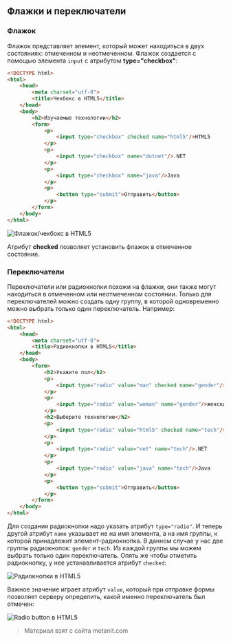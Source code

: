 ## Флажки и переключатели

### Флажок

Флажок представляет элемент, который может находиться в двух состояниях: отмеченном и неотмеченном. Флажок создается с помощью элемента `input` с атрибутом **type="checkbox"**:

```html
<!DOCTYPE html>
<html>
    <head>
        <meta charset="utf-8">
        <title>Чекбокс в HTML5</title>
    </head>
    <body>
        <h2>Изучаемые технологии</h2>
        <form>
            <p>
                <input type="checkbox" checked name="html5"/>HTML5
            </p>
            <p>
                <input type="checkbox" name="dotnet"/>.NET
            </p>
            <p>
                <input type="checkbox" name="java"/>Java
            </p>
            <p>
                <button type="submit">Отправить</button>
            </p>
        </form>
    </body>
</html>
```

![Флажок/чекбокс в HTML5](https://metanit.com/web/html5/pics/2.14.png)

Атрибут **checked** позволяет установить флажок в отмеченное состояние.

### Переключатели

Переключатели или радиокнопки похожи на флажки, они также могут находиться в отмеченном или неотмеченном состоянии. Только для переключателей можно создать одну группу, в которой одновременно можно выбрать только один переключатель. Например:

```html
<!DOCTYPE html>
<html>
    <head>
        <meta charset="utf-8">
        <title>Радиокнопки в HTML5</title>
    </head>
    <body>
        <form>
            <h2>Укажите пол</h2>
            <p>
                <input type="radio" value="man" checked name="gender"/>мужской
            </p>
            <p>
                <input type="radio" value="woman" name="gender"/>женский
            </p>
            <h2>Выберите технологию</h2>
            <p>
                <input type="radio" value="html5" checked name="tech"/>HTML5
            </p>
            <p>
                <input type="radio" value="net" name="tech"/>.NET
            </p>
            <p>
                <input type="radio" value="java" name="tech"/>Java
            </p>
            <p>
                <button type="submit">Отправить</button>
            </p>
        </form>
    </body>
</html>
```

Для создания радиокнопки надо указать атрибут `type="radio"`. И теперь другой атрибут `name` указывает не на имя элемента, а на имя группы, к которой принадлежит элемент-радиокнопка. В данном случае у нас две группы радиокнопок: `gender` и `tech`. Из каждой группы мы можем выбрать только один переключатель. Опять же чтобы отметить радиокнопку, у нее устанавливается атрибут `checked`:

![Радиокнопки в HTML5](https://metanit.com/web/html5/pics/2.15.png)

Важное значение играет атрибут `value`, который при отправке формы позволяет серверу определить, какой именно переключатель был отмечен:

![Radio button в HTML5](https://metanit.com/web/html5/pics/2.16.png)


> Материал взят с сайта metanit.com